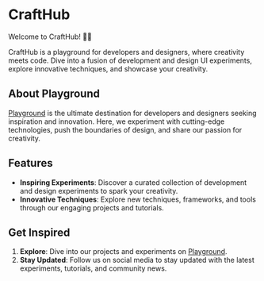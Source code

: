 # CraftHub

Welcome to CraftHub! 🎨✨

CraftHub is a playground for developers and designers, where creativity meets code. Dive into a fusion of development and design UI experiments, explore innovative techniques, and showcase your creativity.

## About Playground

[Playground](https://playground.eddydezuraud.com) is the ultimate destination for developers and designers seeking inspiration and innovation. Here, we experiment with cutting-edge technologies, push the boundaries of design, and share our passion for creativity.

## Features

- **Inspiring Experiments**: Discover a curated collection of development and design experiments to spark your creativity.
- **Innovative Techniques**: Explore new techniques, frameworks, and tools through our engaging projects and tutorials.

## Get Inspired

1. **Explore**: Dive into our projects and experiments on [Playground](https://playground.eddydezuraud.com).
2. **Stay Updated**: Follow us on social media to stay updated with the latest experiments, tutorials, and community news.
